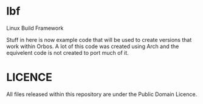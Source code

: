 lbf
===

Linux Build Framework

Stuff in here is now example code that will be used to create versions that work within Orbos. A lot of this code was created using Arch and the equivelent code is not created to port much of it.

LICENCE
===
All files released within this repository are under the Public Domain Licence.

